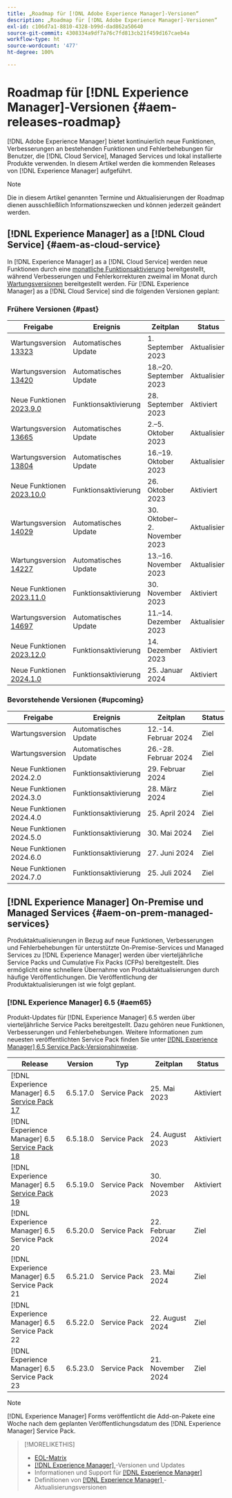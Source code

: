 ```yaml
---
title: „Roadmap für [!DNL Adobe Experience Manager]-Versionen“
description: „Roadmap für [!DNL Adobe Experience Manager]-Versionen“
exl-id: c106d7a1-8810-4328-b99d-dad862a50640
source-git-commit: 4308334a9df7a76c7fd813cb21f459d167caeb4a
workflow-type: ht
source-wordcount: '477'
ht-degree: 100%

---
```


# Roadmap für [!DNL Experience Manager]-Versionen {#aem-releases-roadmap}

[!DNL Adobe Experience Manager] bietet kontinuierlich neue Funktionen, Verbesserungen an bestehenden Funktionen und Fehlerbehebungen für Benutzer, die [!DNL Cloud Service], Managed Services und lokal installierte Produkte verwenden. In diesem Artikel werden die kommenden Releases von [!DNL Experience Manager] aufgeführt.

>[!NOTE]
>
>Die in diesem Artikel genannten Termine und Aktualisierungen der Roadmap dienen ausschließlich Informationszwecken und können jederzeit geändert werden.

## [!DNL Experience Manager] as a [!DNL Cloud Service] {#aem-as-cloud-service}

In [!DNL Experience Manager] as a [!DNL Cloud Service] werden neue Funktionen durch eine [monatliche Funktionsaktivierung](https://experienceleague.adobe.com/docs/experience-manager-cloud-service/content/release-notes/release-notes/release-notes-current.html?lang=de) bereitgestellt, während Verbesserungen und Fehlerkorrekturen zweimal im Monat durch [Wartungsversionen](https://experienceleague.adobe.com/docs/experience-manager-cloud-service/content/release-notes/maintenance/latest.html?lang=de) bereitgestellt werden.
Für [!DNL Experience Manager] as a [!DNL Cloud Service] sind die folgenden Versionen geplant:

### Frühere Versionen {#past}

| Freigabe | Ereignis | Zeitplan | Status |
|---|---|---|---|
| Wartungsversion [13323](https://experienceleague.adobe.com/docs/experience-manager-cloud-service/content/release-notes/maintenance/2023/2023.9.0.html?lang=de#release-13323) | Automatisches Update | 1. September 2023 | Aktualisiert |
| Wartungsversion [13420](https://experienceleague.adobe.com/docs/experience-manager-cloud-service/content/release-notes/maintenance/2023/2023.9.0.html?lang=de#release-13420) | Automatisches Update | 18.–20. September 2023 | Aktualisiert |
| Neue Funktionen [2023.9.0](https://experienceleague.adobe.com/docs/experience-manager-cloud-service/content/release-notes/release-notes/2023/release-notes-2023-9-0.html?lang=de) | Funktionsaktivierung | 28. September 2023 | Aktiviert |
| Wartungsversion [13665](https://experienceleague.adobe.com/docs/experience-manager-cloud-service/content/release-notes/maintenance/2023/2023.10.0.html?lang=de#release-13665) | Automatisches Update | 2.–5. Oktober 2023 | Aktualisiert |
| Wartungsversion [13804](https://experienceleague.adobe.com/docs/experience-manager-cloud-service/content/release-notes/maintenance/2023/2023.10.0.html?lang=de#release-13804) | Automatisches Update | 16.–19. Oktober 2023 | Aktualisiert |
| Neue Funktionen [2023.10.0](https://experienceleague.adobe.com/docs/experience-manager-cloud-service/content/release-notes/release-notes/2023/release-notes-2023-10-0.html?lang=de) | Funktionsaktivierung | 26. Oktober 2023 | Aktiviert |
| Wartungsversion [14029](https://experienceleague.adobe.com/docs/experience-manager-cloud-service/content/release-notes/maintenance/2023/2023.11.0.html?lang=de#release-14029) | Automatisches Update | 30. Oktober–2. November 2023 | Aktualisiert |
| Wartungsversion [14227](https://experienceleague.adobe.com/docs/experience-manager-cloud-service/content/release-notes/maintenance/2023/2023.11.0.html#release-14227) | Automatisches Update | 13.–16. November 2023 | Aktualisiert |
| Neue Funktionen [2023.11.0](https://experienceleague.adobe.com/docs/experience-manager-cloud-service/content/release-notes/release-notes/2023/release-notes-2023-11-0.html) | Funktionsaktivierung | 30. November 2023 | Aktiviert |
| Wartungsversion [14697](https://experienceleague.adobe.com/docs/experience-manager-cloud-service/content/release-notes/maintenance/latest.html?lang=de) | Automatisches Update | 11.–14. Dezember 2023 | Aktualisiert |
| Neue Funktionen [2023.12.0](https://experienceleague.adobe.com/docs/experience-manager-cloud-service/content/release-notes/release-notes/2023/release-notes-2023-12-0.html?lang=de) | Funktionsaktivierung | 14. Dezember 2023 | Aktiviert |
| Neue Funktionen [2024.1.0](https://experienceleague.adobe.com/docs/experience-manager-cloud-service/content/release-notes/release-notes/release-notes-current.html?lang=de) | Funktionsaktivierung | 25. Januar 2024 | Aktiviert |

### Bevorstehende Versionen {#upcoming}

| Freigabe | Ereignis | Zeitplan | Status |
|---|---|---|---|
| Wartungsversion | Automatisches Update | 12.-14. Februar 2024 | Ziel |
| Wartungsversion | Automatisches Update | 26.-28. Februar 2024 | Ziel |
| Neue Funktionen 2024.2.0 | Funktionsaktivierung | 29. Februar 2024 | Ziel |
| Neue Funktionen 2024.3.0 | Funktionsaktivierung | 28. März 2024 | Ziel |
| Neue Funktionen 2024.4.0 | Funktionsaktivierung | 25. April 2024 | Ziel |
| Neue Funktionen 2024.5.0 | Funktionsaktivierung | 30. Mai 2024 | Ziel |
| Neue Funktionen 2024.6.0 | Funktionsaktivierung | 27. Juni 2024 | Ziel |
| Neue Funktionen 2024.7.0 | Funktionsaktivierung | 25. Juli 2024 | Ziel |

## [!DNL Experience Manager] On-Premise und Managed Services {#aem-on-prem-managed-services}

Produktaktualisierungen in Bezug auf neue Funktionen, Verbesserungen und Fehlerbehebungen für unterstützte On-Premise-Services und Managed Services zu [!DNL Experience Manager] werden über vierteljährliche Service Packs und Cumulative Fix Packs (CFPs) bereitgestellt. Dies ermöglicht eine schnellere Übernahme von Produktaktualisierungen durch häufige Veröffentlichungen. Die Veröffentlichung der Produktaktualisierungen ist wie folgt geplant.

### [!DNL Experience Manager] 6.5 {#aem65}

Produkt-Updates für [!DNL Experience Manager] 6.5 werden über vierteljährliche Service Packs bereitgestellt. Dazu gehören neue Funktionen, Verbesserungen und Fehlerbehebungen. Weitere Informationen zum neuesten veröffentlichten Service Pack finden Sie unter [[!DNL Experience Manager] 6.5 Service Pack-Versionshinweise](https://experienceleague.adobe.com/docs/experience-manager-65/release-notes/release-notes.html?lang=de).

| Release | Version | Typ | Zeitplan | Status |
|---|---|---|---|---|
| [!DNL Experience Manager] 6.5 [Service Pack 17](https://experienceleague.adobe.com/docs/experience-manager-65/release-notes/service-pack/6.5.17.html?lang=de) | 6.5.17.0 | Service Pack | 25. Mai 2023 | Aktiviert |
| [!DNL Experience Manager] 6.5 [Service Pack 18](https://experienceleague.adobe.com/docs/experience-manager-65/release-notes/service-pack/6.5.18.html?lang=de) | 6.5.18.0 | Service Pack | 24. August 2023 | Aktiviert |
| [!DNL Experience Manager] 6.5 [Service Pack 19](https://experienceleague.adobe.com/docs/experience-manager-65/release-notes/release-notes.html?lang=de) | 6.5.19.0 | Service Pack | 30. November 2023 | Aktiviert |
| [!DNL Experience Manager] 6.5 Service Pack 20 | 6.5.20.0 | Service Pack | 22. Februar 2024 | Ziel |
| [!DNL Experience Manager] 6.5 Service Pack 21 | 6.5.21.0 | Service Pack | 23. Mai 2024 | Ziel |
| [!DNL Experience Manager] 6.5 Service Pack 22 | 6.5.22.0 | Service Pack | 22. August 2024 | Ziel |
| [!DNL Experience Manager] 6.5 Service Pack 23 | 6.5.23.0 | Service Pack | 21. November 2024 | Ziel |

>[!NOTE]
>
>[!DNL Experience Manager] Forms veröffentlicht die Add-on-Pakete eine Woche nach dem geplanten Veröffentlichungsdatum des [!DNL Experience Manager] Service Pack.

>[!MORELIKETHIS]
>
>* [EOL-Matrix](https://helpx.adobe.com/de/support/programs/eol-matrix.html)
>* [[!DNL Experience Manager] ](https://experienceleague.adobe.com/docs/experience-manager-release-information/aem-release-updates/aem-releases-updates.html?lang=de)-Versionen und Updates
>* Informationen und Support für [[!DNL Experience Manager] ](https://experienceleague.adobe.com/docs/experience-manager-cloud-service.html?lang=de)
>* Definitionen von [[!DNL Experience Manager] ](/help/using/update-release-vehicle-definitions.md)-Aktualisierungsversionen
